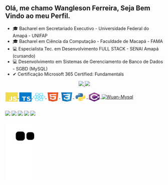 
## Olá, me chamo Wangleson Ferreira, Seja Bem Vindo ao meu Perfil.

- 🎓 Bacharel em Secretariado Executivo - Universidade Federal do Amapá - UNIFAP
- 🎓 Bacharel em Ciência da Computação - Faculdade de Macapá - FAMA
- 💻 Especialista Tec. em Desenvolvimento FULL STACK - SENAI Amapá (cursando)
- 💻 Desenvolvimento em Sistemas de Gerenciamento de Banco de Dados - SGBD (MySQL)
- ✔  Certificação Microsoft 365 Certified: Fundamentals  

<div align="center">
  <a href="https://github.com/wangleson29">
  <img height="180em" src="https://github-readme-stats.vercel.app/api?username=wangleson29&show_icons=true&theme=tokyonight&include_all_commits=true&count_private=true"/>
  <img height="180em" src="https://github-readme-stats.vercel.app/api/top-langs/?username=wangleson29&layout=compact&langs_count=7&theme=tokyonight"/>
</div>
  
<div style="display: inline_block"><br>
  <img align="center" alt="Wuan-Js" height="30" width="40" src="https://raw.githubusercontent.com/devicons/devicon/master/icons/javascript/javascript-plain.svg">
  <img align="center" alt="Wuan-Ts" height="30" width="40" src="https://raw.githubusercontent.com/devicons/devicon/master/icons/typescript/typescript-plain.svg">
  <img align="center" alt="Wuan-React" height="30" width="40" src="https://raw.githubusercontent.com/devicons/devicon/master/icons/react/react-original.svg">
  <img align="center" alt="Wuan-HTML" height="30" width="40" src="https://raw.githubusercontent.com/devicons/devicon/master/icons/html5/html5-original.svg">
  <img align="center" alt="Wuan-CSS" height="30" width="40" src="https://raw.githubusercontent.com/devicons/devicon/master/icons/css3/css3-original.svg">
  <img align="center" alt="Wuan-Python" height="30" width="40" src="https://raw.githubusercontent.com/devicons/devicon/master/icons/python/python-original.svg">
  <img align="center" alt="Wuan-Csharp" height="30" width="40" src="https://raw.githubusercontent.com/devicons/devicon/master/icons/csharp/csharp-original.svg">
  <img align="center" alt="Wuan-Mysql" height="70" width="80" src="https://cdn.jsdelivr.net/gh/devicons/devicon/icons/mysql/mysql-original-wordmark.svg">
  
</div>
  
  ##
  
  <div>
    
  <a href="https://instagram.com/wuanramos" target="_blank"><img src="https://img.shields.io/badge/-Instagram-%23E4405F?style=for-the-badge&logo=instagram&logoColor=white" target="_blank"></a>
   <a href = "mailto:nauwferreira@gmail.com"><img src="https://img.shields.io/badge/-Gmail-%23333?style=for-the-badge&logo=gmail&logoColor=white" target="_blank"></a>
  <a href="https://www.linkedin.com/in/wangleson-ferreira-a80a461a3" target="_blank"><img src="https://img.shields.io/badge/-LinkedIn-%230077B5?style=for-the-badge&logo=linkedin&logoColor=white" target="_blank"></a> 
    <a href="https://www.facebook.com/wuan.ramos/"><img src="https://img.shields.io/badge/Facebook-1877F2?style=for-the-badge&logo=facebook&logoColor=white" target="_blank"></a>
   <a href="096981091689"><img src="https://img.shields.io/badge/WhatsApp-25D366?style=for-the-badge&logo=whatsapp&logoColor=white" target="_blank"></a> 
 
  ![Snake animation](https://github.com/rafaballerini/rafaballerini/blob/output/github-contribution-grid-snake.svg)
 
    
  </div>

